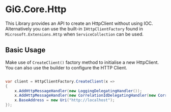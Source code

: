 # GiG.Core.Http

This Library provides an API to create an HttpClient without using IOC. Alternatively you can use the built-in `IHttpClientFactory` found in `Microsoft.Extensions.Http` when `ServiceCollection` can be used.

## Basic Usage

Make use of `CreateClient()` factory method to initialise a new HttpClient. You can also use the builder to configure the HTTP Client.

```csharp

var client = HttpClientFactory.CreateClient(x =>
{
    x.AddHttpMessageHandler(new LoggingDelegatingHandler());
    x.AddHttpMessageHandler(new CorrelationIdDelegatingHandler(new CorrelationContextAccessor()));
    x.BaseAddress = new Uri("http://localhost");
});

```